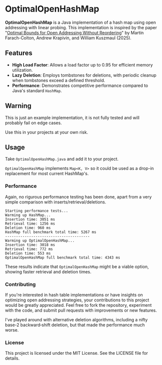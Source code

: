 # OptimalOpenHashMap

**OptimalOpenHashMap** is a Java implementation of a hash map using open addressing with linear probing. This implementation is inspired by the paper "[Optimal Bounds for Open Addressing Without Reordering](https://arxiv.org/abs/2501.02305)" by Martín Farach-Colton, Andrew Krapivin, and William Kuszmaul (2025).

## Features

- **High Load Factor**: Allows a load factor up to 0.95 for efficient memory utilization.
- **Lazy Deletion**: Employs tombstones for deletions, with periodic cleanup when tombstones exceed a defined threshold.
- **Performance**: Demonstrates competitive performance compared to Java's standard `HashMap`.

## Warning

This is just an example implementation, it is not fully tested and will probably fail on edge cases.

Use this in your projects at your own risk.

## Usage

Take `OptimalOpenHashMap.java` and add it to your project.

`OptimalOpenHashMap` implements `Map<K, V>` so it could be used as a drop-in replacement for most current HashMap's.

### Performance

Again, no rigurous performance testing has been done, apart from a very simple comparison with inserts/retrieval/deletions.

```
Starting performance tests...
Warming up HashMap...
Insertion time: 3051 ms
Retrieval time: 1256 ms
Deletion time: 960 ms
HashMap full benchmark total time: 5267 ms
---------------------------------------
Warming up OptimalOpenHashMap...
Insertion time: 3018 ms
Retrieval time: 772 ms
Deletion time: 553 ms
OptimalOpenHashMap full benchmark total time: 4343 ms
```

These results indicate that `OptimalOpenHashMap` might be a viable option, showing faster retrieval and deletion times.

### Contributing

If you're interested in hash table implementations or have insights on optimizing open addressing strategies, your contributions to this project would be greatly appreciated. Feel free to fork the repository, experiment with the code, and submit pull requests with improvements or new features.

I've played around with alternative deletion algorithms, including a nifty base-2 backward‑shift deletion, but that made the performance much worse.

### License

This project is licensed under the MIT License. See the LICENSE file for details.
